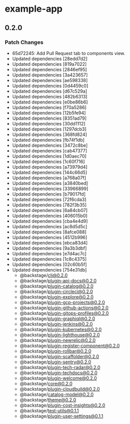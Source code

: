 # example-app

## 0.2.0
### Patch Changes

- 65d72245: Add Pull Request tab to components view.
- Updated dependencies [28edd7d2]
- Updated dependencies [819a7022]
- Updated dependencies [2846ef95]
- Updated dependencies [3a423657]
- Updated dependencies [ae598338]
- Updated dependencies [0d4459c0]
- Updated dependencies [d67c529a]
- Updated dependencies [482b6313]
- Updated dependencies [e0be86b6]
- Updated dependencies [f70a5286]
- Updated dependencies [12b5fe94]
- Updated dependencies [8351ad79]
- Updated dependencies [30dd1112]
- Updated dependencies [1297dcb3]
- Updated dependencies [368fd824]
- Updated dependencies [fb74f1db]
- Updated dependencies [3472c8be]
- Updated dependencies [cab47377]
- Updated dependencies [1d0aec70]
- Updated dependencies [1c60f716]
- Updated dependencies [a73979d4]
- Updated dependencies [144c66d5]
- Updated dependencies [a768a07f]
- Updated dependencies [a3840bed]
- Updated dependencies [33966899]
- Updated dependencies [b79017fd]
- Updated dependencies [72f6cda3]
- Updated dependencies [782f3b35]
- Updated dependencies [6a84cb07]
- Updated dependencies [406015b0]
- Updated dependencies [cba4e4d9]
- Updated dependencies [ac8d5d5c]
- Updated dependencies [8afce088]
- Updated dependencies [4512b996]
- Updated dependencies [ebca83d4]
- Updated dependencies [9a3b3dbf]
- Updated dependencies [e7d4ac7c]
- Updated dependencies [1c8c4375]
- Updated dependencies [02c60b5f]
- Updated dependencies [754e31db]
  - @backstage/cli@0.2.0
  - @backstage/plugin-api-docs@0.2.0
  - @backstage/plugin-catalog@0.2.0
  - @backstage/plugin-circleci@0.2.0
  - @backstage/plugin-explore@0.2.0
  - @backstage/plugin-gcp-projects@0.2.0
  - @backstage/plugin-github-actions@0.2.0
  - @backstage/plugin-gitops-profiles@0.2.0
  - @backstage/plugin-graphiql@0.2.0
  - @backstage/plugin-jenkins@0.2.0
  - @backstage/plugin-kubernetes@0.2.0
  - @backstage/plugin-lighthouse@0.2.0
  - @backstage/plugin-newrelic@0.2.0
  - @backstage/plugin-register-component@0.2.0
  - @backstage/plugin-rollbar@0.2.0
  - @backstage/plugin-scaffolder@0.2.0
  - @backstage/plugin-sentry@0.2.0
  - @backstage/plugin-tech-radar@0.2.0
  - @backstage/plugin-techdocs@0.2.0
  - @backstage/plugin-welcome@0.2.0
  - @backstage/core@0.2.0
  - @backstage/plugin-cloudbuild@0.2.0
  - @backstage/catalog-model@0.2.0
  - @backstage/theme@0.2.0
  - @backstage/plugin-cost-insights@0.2.0
  - @backstage/test-utils@0.1.1
  - @backstage/plugin-user-settings@0.1.1
